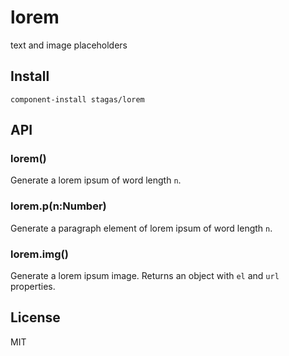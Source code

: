 
# lorem

text and image placeholders

## Install

`component-install stagas/lorem`

## API

### lorem()

  Generate a lorem ipsum of word length `n`.

### lorem.p(n:Number)

  Generate a paragraph element
  of lorem ipsum of word length `n`.

### lorem.img()

  Generate a lorem ipsum image.
  Returns an object with `el` and
  `url` properties.

## License

MIT
